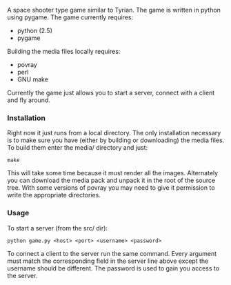 A space shooter type game similar to Tyrian. The game is written in python using pygame. The game currently requires:

  * python (2.5)
  * pygame

Building the media files locally requires:

  * povray
  * perl
  * GNU make

Currently the game just allows you to start a server, connect with a client and fly around.

### Installation ###

Right now it just runs from a local directory. The only installation necessary is to make sure you have (either by building or downloading) the media files. To build them enter the media/ directory and just:
```
make
```

This will take some time because it must render all the images. Alternately you can download the media pack and unpack it in the root of the source tree. With some versions of povray you may need to give it permission to write the appropriate directories.

### Usage ###

To start a server (from the src/ dir):
```
python game.py <host> <port> <username> <password>
```

To connect a client to the server run the same command. Every argument must match the corresponding field in the server line above except the username should be different. The password is used to gain you access to the server.